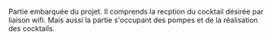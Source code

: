 Partie embarquée du projet.
Il comprends la recption du cocktail désirée par liaison wifi.
Mais aussi la partie s'occupant des pompes et de la réalisation des cocktails. 
